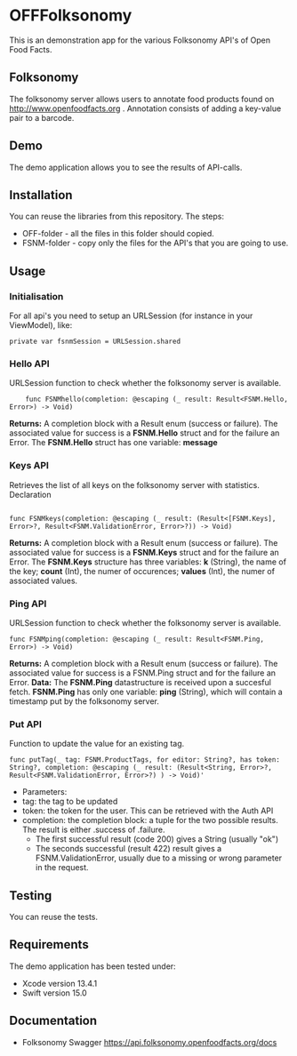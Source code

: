 #  OFFFolksonomy

This is an demonstration app for the various Folksonomy API's of Open Food Facts.

## Folksonomy
The folksonomy server allows users to annotate food products found on http://www.openfoodfacts.org . Annotation consists of adding a key-value pair to a barcode. 

## Demo
The demo application allows you to see the results of API-calls.

## Installation
You can reuse the libraries from this repository. The steps:
- OFF-folder - all the files in this folder should copied.
- FSNM-folder - copy only the files for the API's that you are going to use.

## Usage
### Initialisation
For all api's you need to setup an URLSession (for instance in your ViewModel), like:
```    
private var fsnmSession = URLSession.shared
```    
### Hello API
URLSession function to check whether the folksonomy server is available.
```    
    func FSNMhello(completion: @escaping (_ result: Result<FSNM.Hello, Error>) -> Void)
```
**Returns:** A completion block with a Result enum (success or failure). The associated value for success is a **FSNM.Hello** struct and for the failure an Error. The **FSNM.Hello** struct has one variable: **message**

### Keys API
Retrieves the list of all keys on the folksonomy server with statistics.
Declaration
```    

func FSNMkeys(completion: @escaping (_ result: (Result<[FSNM.Keys], Error>?, Result<FSNM.ValidationError, Error>?)) -> Void)
```    
**Returns:** A completion block with a Result enum (success or failure). The associated value for success is a **FSNM.Keys** struct and for the failure an Error. The **FSNM.Keys** structure has three variables: **k** (String), the name of the key; **count** (Int), the numer of occurences; **values** (Int), the numer of associated values.

### Ping API
URLSession function to check whether the folksonomy server is available.
```    
func FSNMping(completion: @escaping (_ result: Result<FSNM.Ping, Error>) -> Void)
```    
**Returns:**
A completion block with a Result enum (success or failure). The associated value for success is a FSNM.Ping struct and for the failure an Error.
**Data:** The **FSNM.Ping** datastructure is received upon a succesful fetch. **FSNM.Ping** has only one variable: **ping** (String), which will contain a timestamp put by the folksonomy server.

### Put API
Function to update the value for an existing tag.
```
func putTag(_ tag: FSNM.ProductTags, for editor: String?, has token: String?, completion: @escaping (_ result: (Result<String, Error>?, Result<FSNM.ValidationError, Error>?) ) -> Void)'
```
- Parameters:
 - tag:  the tag to be updated
 - token: the token for the user. This can be retrieved with the Auth API
 - completion: the completion block: a tuple for the two possible results. The result is either .success of .failure.
    - The first successful result (code 200) gives a String (usually "ok")
    - The seconds successful (result 422) result gives a FSNM.ValidationError, usually due to a missing or wrong parameter in the request.

## Testing
You can reuse the tests.

## Requirements
The demo application has been tested under:
- Xcode version 13.4.1
- Swift version 15.0

## Documentation
- Folksonomy Swagger https://api.folksonomy.openfoodfacts.org/docs
